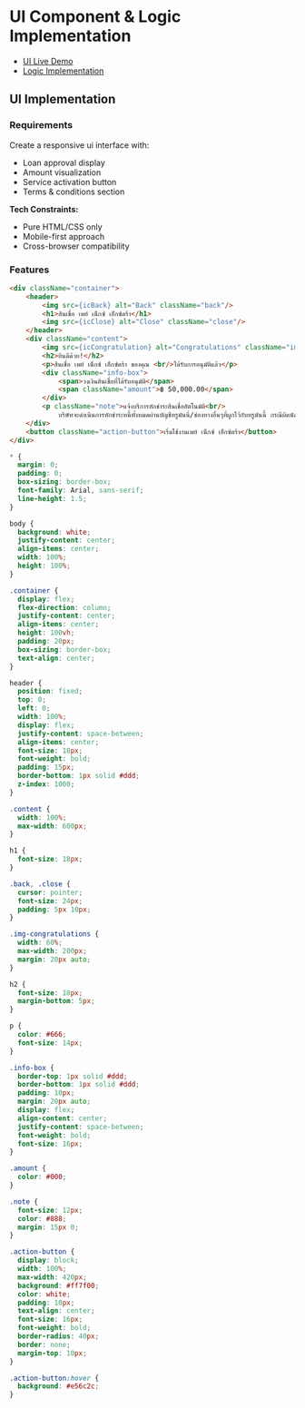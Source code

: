 # UI Component & Logic Implementation

- [UI Live Demo](https://ui-test-olive.vercel.app/)
- [Logic Implementation](https://github.com/npsine/ui-test/tree/main/src/helpers)

## UI Implementation

### Requirements
Create a responsive ui interface with:
- Loan approval display
- Amount visualization
- Service activation button
- Terms & conditions section

**Tech Constraints:**
- Pure HTML/CSS only
- Mobile-first approach
- Cross-browser compatibility

### Features
```html
<div className="container">
    <header>
        <img src={icBack} alt="Back" className="back"/>
        <h1>สินเชื่อ เพย์ เน็กซ์ เอ็กซ์ตร้า</h1>
        <img src={icClose} alt="Close" className="close"/>
    </header>
    <div className="content">
        <img src={icCongratulation} alt="Congratulations" className="img-congratulations"/>
        <h2>ยินดีด้วย!</h2>
        <p>สินเชื่อ เพย์ เน็กซ์ เอ็กซ์ตร้า ของคุณ <br/>ได้รับการอนุมัติแล้ว</p>
        <div className="info-box">
            <span>วงเงินสินเชื่อที่ได้รับอนุมัติ</span>
            <span className="amount">฿ 50,000.00</span>
        </div>
        <p className="note">แจ้งบริการหักชำระสินเชื่ออัตโนมัติ<br/>
            บริษัทจะดำเนินการหักชำระหนี้ทั้งหมดผ่านบัญชีทรูมันนี่/ช่องทางอื่นๆที่ผูกไว้กับทรูมันนี้ กรณีผิดนัดชำระสินเชื่อเท่านั้น</p>
    </div>
    <button className="action-button">เริ่มใช้งานเพย์ เน็กซ์ เอ็กซ์ตร้า</button>
</div>
```

```scss
* {
  margin: 0;
  padding: 0;
  box-sizing: border-box;
  font-family: Arial, sans-serif;
  line-height: 1.5;
}

body {
  background: white;
  justify-content: center;
  align-items: center;
  width: 100%;
  height: 100%;
}

.container {
  display: flex;
  flex-direction: column;
  justify-content: center;
  align-items: center;
  height: 100vh;
  padding: 20px;
  box-sizing: border-box;
  text-align: center;
}

header {
  position: fixed;
  top: 0;
  left: 0;
  width: 100%;
  display: flex;
  justify-content: space-between;
  align-items: center;
  font-size: 18px;
  font-weight: bold;
  padding: 15px;
  border-bottom: 1px solid #ddd;
  z-index: 1000;
}

.content {
  width: 100%;
  max-width: 600px;
}

h1 {
  font-size: 18px;
}

.back, .close {
  cursor: pointer;
  font-size: 24px;
  padding: 5px 10px;
}

.img-congratulations {
  width: 60%;
  max-width: 200px;
  margin: 20px auto;
}

h2 {
  font-size: 18px;
  margin-bottom: 5px;
}

p {
  color: #666;
  font-size: 14px;
}

.info-box {
  border-top: 1px solid #ddd;
  border-bottom: 1px solid #ddd;
  padding: 10px;
  margin: 20px auto;
  display: flex;
  align-content: center;
  justify-content: space-between;
  font-weight: bold;
  font-size: 16px;
}

.amount {
  color: #000;
}

.note {
  font-size: 12px;
  color: #888;
  margin: 15px 0;
}

.action-button {
  display: block;
  width: 100%;
  max-width: 420px;
  background: #ff7f00;
  color: white;
  padding: 10px;
  text-align: center;
  font-size: 16px;
  font-weight: bold;
  border-radius: 40px;
  border: none;
  margin-top: 10px;
}

.action-button:hover {
  background: #e56c2c;
}
```